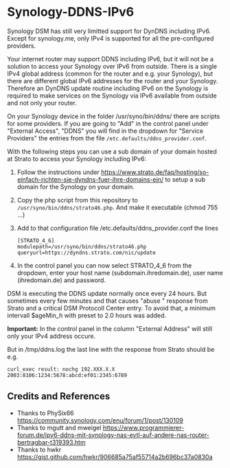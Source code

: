 # Synology-DDNS-IPv6
Synology DSM has still very limitted support for DynDNS including IPv6. Except for synology.me, only IPv4 is supported for all the pre-configured providers.

Your internet router may support DDNS including IPv6, but it will not be a solution to access your Synology over IPv6 from outside. There is a single IPv4 global address (common for the router and e.g. your Synology), but there are different global IPv6 addresses for the router and your Synology. Therefore an DynDNS update routine including IPv6 on the Synology is required to make services on the Synology via IPv6 available from outside and not only your router.

On your Synology device in the folder /usr/syno/bin/ddns/ there are scripts for some providers. If you are going to "Add" in the control panel under "External Access", "DDNS" you will find in the dropdown for "Service Providers" the entries from the file `/etc.defaults/ddns_provider.conf`.

With the following steps you can use a sub domain of your domain hosted at Strato to access your Synology including IPv6:
1) Follow the instructions under https://www.strato.de/faq/hosting/so-einfach-richten-sie-dyndns-fuer-ihre-domains-ein/ to setup a sub domain for the Synology on your domain.
2) Copy the php script from this repository to `/usr/syno/bin/ddns/strato46.php`. And make it executable (chmod 755 ...)
3) Add to that configuration file /etc.defaults/ddns_provider.conf the lines
   
       [STRATO_4_6]
       modulepath=/usr/syno/bin/ddns/strato46.php
       queryurl=https://dyndns.strato.com/nic/update
4) In the control panel you can now select STRATO_4_6 from the dropdown, enter your host name (subdomain.ihredomain.de), user name (ihredomain.de) and password.

DSM is executing the DDNS update normally once every 24 hours. But sometimes every few minutes and that causes "abuse " response from Strato and a critical DSM Protocoll Center entry. To avoid that, a minimum intervall $ageMin_h with preset to 2.0 hours was added.

**Important:** In the control panel in the column "External Address" will still only your IPv4 address occure.

But in /tmp/ddns.log the last line with the response from Strato should be e.g.

`curl_exec result: nochg 192.XXX.X.X 2003:8106:1234:5678:abcd:ef01:2345:6789`

## Credits and References
- Thanks to PhySix66 https://community.synology.com/enu/forum/1/post/130109
- Thanks to mgutt and mweigel https://www.programmierer-forum.de/ipv6-ddns-mit-synology-nas-evtl-auf-andere-nas-router-bertragbar-t319393.htm
- Thanks to hwkr https://gist.github.com/hwkr/906685a75af55714a2b696bc37a0830a
